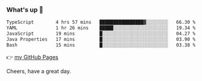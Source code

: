 ### What's up 👋

<!--START_SECTION:waka-->

```txt
TypeScript        4 hrs 57 mins   ████████████████▓░░░░░░░░   66.30 %
YAML              1 hr 26 mins    █████░░░░░░░░░░░░░░░░░░░░   19.34 %
JavaScript        19 mins         █░░░░░░░░░░░░░░░░░░░░░░░░   04.27 %
Java Properties   17 mins         █░░░░░░░░░░░░░░░░░░░░░░░░   03.90 %
Bash              15 mins         █░░░░░░░░░░░░░░░░░░░░░░░░   03.38 %
```

<!--END_SECTION:waka-->

👉 [my GitHub Pages](https://ykzhukian.github.io)

Cheers, have a great day.

